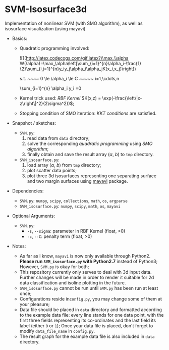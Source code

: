 # SVM-Isosurface3d
Implementation of nonlinear SVM (with SMO algorithm), as well as isosurface visualization (using mayavi)

- Basics:

  - Quadratic programming involved:

    ![](http://latex.codecogs.com/gif.latex?\\max_\\alpha W(\\alpha)=\\max_\\alpha\\left[\\sum_{i=1}^{n}\\alpha_i-\\frac{1}{2}\\sum_{i,j=1}^{n}y_iy_j\\alpha_i\\alpha_jK(x_i,x_j)\\right])

    s.t. ~~~~ 0 \le \alpha_i \le C ~~~~~ i=1,\cdots,n

    \sum_{i=1}^{n} \alpha_i y_i =0


  - Kernel trick used: *RBF Kernel* $K(x,z) = \exp(-\frac{\left\|x-z\right\|^2}{2\sigma^2})$;

  - Stopping condition of SMO iteration: *KKT conditions* are satisfied.

- Snapshot / sketches:
  - `SVM.py`: 
    1. read data from `data` directory; 
    2. solve the corresponding *quadratic programming* using *SMO algorithm*;
    3. finally obtain and save the result array ($\alpha$, $b$) to `tmp` directory.
  - `SVM_isosurface.py`:
    1. load array ($\alpha$, $b$) from `tmp` directory;
    2. plot scatter data points;
    3. plot three 3d isosurfaces representing one separating surface and two margin surfaces using [mayavi](https://docs.enthought.com/mayavi/mayavi/) package.

- Dependencies:
  - `SVM.py`: `numpy`, `scipy`, `collections`, `math`, `os`, `argparse`
  - `SVM_isosurface.py`:  `numpy`, `scipy`, `math`, `os`, `mayavi`

- Optional Arguments:
  - `SVM.py`: 
    - `-s`, `--sigma`: parameter in RBF Kernel (float, >0)
    - `-c`, `--C`: penalty term (float, >0)

- Notes:
  - As far as I know, `mayavi` is now only available through Python2. **Please run `SVM_isosurface.py` with Python2.7** instead of Python3; However, `SVM.py` is okay for both;
  - This repository currently only serves to deal with 3d input data. Further changes will be made in order to render it suitable for 2d data classification and isoline plotting in the future.
  - `SVM_isosurface.py` cannot be run until `SVM.py` has been run at least once;
  - Configurations reside in`config.py`, you may change some of them at your pleasure;
  - Data file should be placed in `data` directory and formatted according to the example data file: every line stands for one data point, with the first three fields representing its co-ordinates and the last field its label (either `0` or `1`); Once your data file is placed, don't forget to modify `data_file_name` in `config.py`.
  - The result graph for the example data file is also included in `data` directory.
  
  
